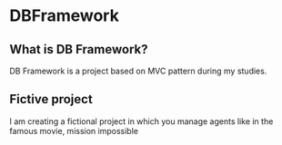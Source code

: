 # DBFramework

## What is DB Framework?

DB Framework is a project based on MVC pattern during my studies.

## Fictive project

I am creating a fictional project in which you manage agents like in the famous movie, mission impossible

